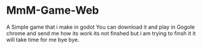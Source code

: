 # MmM-Game-Web
A Simple game that i make in godot
You can download it and play in Gogole chrome and send me how its work its not finshed but i am trying to finsh it it will take time for me bye bye.
